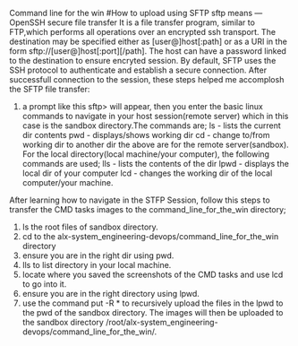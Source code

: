 Command line for the win
#How to upload using SFTP
sftp means — OpenSSH secure file transfer
It is a file transfer program, similar to FTP,which performs all operations over an encrypted ssh transport.
The destination may be specified either as [user@]host[:path] or as a URI in the form sftp://[user@]host[:port][/path].
The host can have a password linked to the destination to ensure encryted session.
By default, SFTP uses the SSH protocol to authenticate and establish a secure connection.
After successfull connection to the session, these steps helped me accomplosh the SFTP file transfer:
1. a prompt like this sftp> will appear, then you enter the basic linux commands to navigate in your host session(remote server) which in this case is the sandbox directory.The commands are;
ls - lists the current dir contents
pwd - displays/shows working dir
cd - change to/from working dir to another dir
the above are for the remote server(sandbox). For the local directory(local machine/your computer), the following commands are used;
lls - lists the contents of the dir
lpwd - displays the local dir of your computer
lcd - changes the working dir of the local computer/your machine.

After learning how to navigate in the STFP Session, follow this steps to transfer the CMD tasks images to the command_line_for_the_win directory;
1. ls the root files of sandbox directory.
2. cd to the alx-system_engineering-devops/command_line_for_the_win directory
3. ensure you are in the right dir using pwd.
4. lls to list directory in your local machine.
5. locate where you saved the screenshots of the CMD tasks and use lcd to go into it.
6. ensure you are in the right directory using lpwd.
7. use the command put -R * to recursively upload the files in the lpwd to the pwd of the sandbox directory.
The images will then be uploaded to the sandbox directory /root/alx-system_engineering-devops/command_line_for_the_win/.
